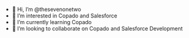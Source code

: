 - 👋 Hi, I’m @thesevenonetwo
- 👀 I’m interested in Copado and Salesforce
- 🌱 I’m currently learning Copado
- 💞️ I’m looking to collaborate on Copado and Salesforce Development
<!---
thesevenonetwo/thesevenonetwo is a ✨ special ✨ repository because its `README.md` (this file) appears on your GitHub profile.
You can click the Preview link to take a look at your changes.
--->
